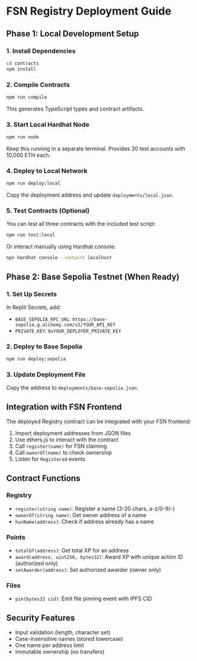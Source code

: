 # FSN Registry Deployment Guide

## Phase 1: Local Development Setup

### 1. Install Dependencies
```bash
cd contracts
npm install
```

### 2. Compile Contracts
```bash
npm run compile
```
This generates TypeScript types and contract artifacts.

### 3. Start Local Hardhat Node
```bash
npm run node
```
Keep this running in a separate terminal. Provides 20 test accounts with 10,000 ETH each.

### 4. Deploy to Local Network
```bash
npm run deploy:local
```
Copy the deployment address and update `deployments/local.json`.

### 5. Test Contracts (Optional)
You can test all three contracts with the included test script:
```bash
npm run test:local
```

Or interact manually using Hardhat console:
```bash
npx hardhat console --network localhost
```

## Phase 2: Base Sepolia Testnet (When Ready)

### 1. Set Up Secrets
In Replit Secrets, add:
- `BASE_SEPOLIA_RPC_URL`: `https://base-sepolia.g.alchemy.com/v2/YOUR_API_KEY`
- `PRIVATE_KEY`: `0xYOUR_DEPLOYER_PRIVATE_KEY`

### 2. Deploy to Base Sepolia
```bash
npm run deploy:sepolia
```

### 3. Update Deployment File
Copy the address to `deployments/base-sepolia.json`.

## Integration with FSN Frontend

The deployed Registry contract can be integrated with your FSN frontend:

1. Import deployment addresses from JSON files
2. Use ethers.js to interact with the contract
3. Call `register(name)` for FSN claiming
4. Call `ownerOf(name)` to check ownership
5. Listen for `Registered` events

## Contract Functions

### Registry
- `register(string name)`: Register a name (3-20 chars, a-z/0-9/-)
- `ownerOf(string name)`: Get owner address of a name
- `hasName(address)`: Check if address already has a name

### Points
- `totalOf(address)`: Get total XP for an address
- `award(address, uint256, bytes32)`: Award XP with unique action ID (authorized only)
- `setAwarder(address)`: Set authorized awarder (owner only)

### Files
- `pin(bytes32 cid)`: Emit file pinning event with IPFS CID

## Security Features

- Input validation (length, character set)
- Case-insensitive names (stored lowercase)
- One name per address limit
- Immutable ownership (no transfers)